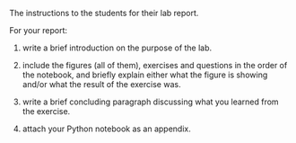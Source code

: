 The instructions to the students for their lab report.

For your report:

1) write a brief introduction on the purpose of the lab.

2) include the figures (all of them), exercises and questions in the order of the notebook, and briefly explain either what the figure is showing and/or what the result of the exercise was.

3) write a brief concluding paragraph discussing what you learned from the exercise.

4) attach your Python notebook as an appendix.
